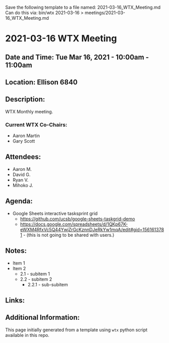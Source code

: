 Save the following template to a file named: 2021-03-16_WTX_Meeting.md
Can do this via: bin/wtx 2021-03-16 > meetings/2021-03-16_WTX_Meeting.md
# 2021-03-16 WTX Meeting
## Date and Time: Tue Mar 16, 2021 - 10:00am - 11:00am
## Location: Ellison 6840

## Description:
WTX Monthly meeting.

### Current WTX Co-Chairs:
* Aaron Martin
* Gary Scott

## Attendees:
* Aaron M.
* David G.
* Ryan V.
* Mihoko J.

## Agenda:
* Google Sheets interactive tasksprint grid
  * https://github.com/ucsb/google-sheets-taskgrid-demo
  * https://docs.google.com/spreadsheets/d/1QKp67K-eWXM4RfxVc5Q44YwjZrGcKznnDJeRkYw1mqA/edit#gid=1561613781 - (this is not going to be shared with users.)

## Notes:
* Item 1
* Item 2
  * 2.1 - subitem 1
  * 2.2 - subitem 2
    * 2.2.1 - sub-subitem

## Links:

## Additional Information:
This page initially generated from a template using `wtx` python script available in this repo.

